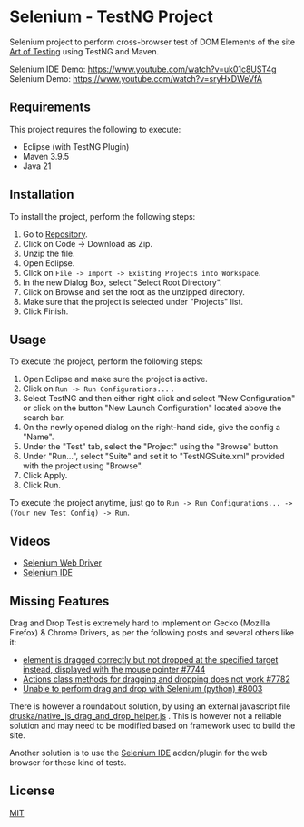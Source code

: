 # Selenium - TestNG Project

Selenium project to perform cross-browser test of DOM Elements of the site [Art of Testing](https://artoftesting.com/samplesiteforselenium) using TestNG and Maven.

Selenium IDE Demo: https://www.youtube.com/watch?v=uk01c8UST4g
Selenium Demo: https://www.youtube.com/watch?v=sryHxDWeVfA

## Requirements

This project requires the following to execute:

+ Eclipse (with TestNG Plugin)
+ Maven 3.9.5
+ Java 21

## Installation

To install the project, perform the following steps:

1. Go to [Repository](https://github.com/rathorsunpreet/testng).
2. Click on Code -> Download as Zip.
3. Unzip the file.
4. Open Eclipse.
5. Click on `File -> Import -> Existing Projects into Workspace`.
6. In the new Dialog Box, select "Select Root Directory".
7. Click on Browse and set the root as the unzipped directory.
8. Make sure that the project is selected under "Projects" list.
9. Click Finish.


## Usage

To execute the project, perform the following steps:

1. Open Eclipse and make sure the project is active.
2. Click on `Run -> Run Configurations...` .
3. Select TestNG and then either right click and select "New Configuration" or click on the button "New Launch Configuration" located above the search bar.
4. On the newly opened dialog on the right-hand side, give the config a "Name".
5. Under the "Test" tab, select the "Project" using the "Browse" button.
6. Under "Run...", select "Suite" and set it to "TestNGSuite.xml" provided with the project using "Browse".
7. Click Apply.
8. Click Run.

To execute the project anytime, just go to `Run -> Run Configurations... -> (Your new Test Config) -> Run`.

## Videos

+ [Selenium Web Driver](https://www.youtube.com/watch?v=sryHxDWeVfA)
+ [Selenium IDE](https://www.youtube.com/watch?v=uk01c8UST4g)

## Missing Features

Drag and Drop Test is extremely hard to implement on Gecko (Mozilla Firefox) & Chrome Drivers, as per the following posts and several others like it:

+ [element is dragged correctly but not dropped at the specified target instead, displayed with the mouse pointer
#7744](https://github.com/SeleniumHQ/selenium/issues/7744)
+ [Actions class methods for dragging and dropping does not work #7782](https://github.com/SeleniumHQ/selenium/issues/7782)
+ [Unable to perform drag and drop with Selenium (python) #8003](https://github.com/SeleniumHQ/selenium/issues/8003)

There is however a roundabout solution, by using an external javascript file [druska/native_js_drag_and_drop_helper.js](https://gist.github.com/druska/624501b7209a74040175#file-native_js_drag_and_drop_helper-js) . This is however not a reliable solution and may need to be modified based on framework used to build the site.

Another solution is to use the [Selenium IDE](https://www.selenium.dev/selenium-ide/) addon/plugin for the web browser for these kind of tests.

## License

[MIT](https://choosealicense.com/licenses/mit/)
